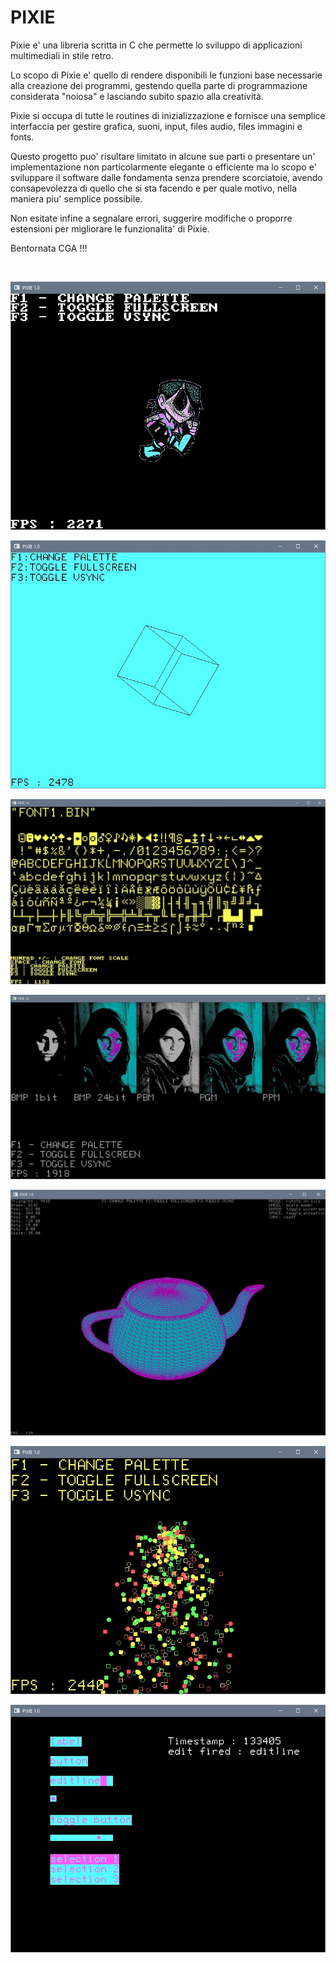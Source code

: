 # PIXIE 

Pixie e' una libreria scritta in C che permette lo sviluppo di applicazioni multimediali in stile retro.

Lo scopo di Pixie e' quello di rendere disponibili le funzioni base necessarie alla creazione dei programmi, gestendo quella parte di programmazione considerata "noiosa" e lasciando subito spazio alla creatività.

Pixie si occupa di tutte le routines di inizializzazione e fornisce una semplice interfaccia per gestire grafica, suoni, input, files audio, files immagini e fonts.

Questo progetto puo' risultare limitato in alcune sue parti o presentare un' implementazione non particolarmente elegante o efficiente ma lo scopo e' sviluppare il software dalle fondamenta senza prendere scorciatoie, avendo consapevolezza di quello che si sta facendo e per quale motivo, nella maniera piu' semplice possibile.

Non esitate infine a segnalare errori, suggerire modifiche o proporre estensioni per migliorare le funzionalita' di Pixie.

Bentornata CGA !!!

<br>

![anim](IMG/anim.jpg)

![cube](IMG/cube.jpg)

![font](IMG/font.jpg)

![format](IMG/format.jpg)

![model](IMG/model.jpg)

![particle](IMG/particle.jpg)

![gui](IMG/gui.jpg)

